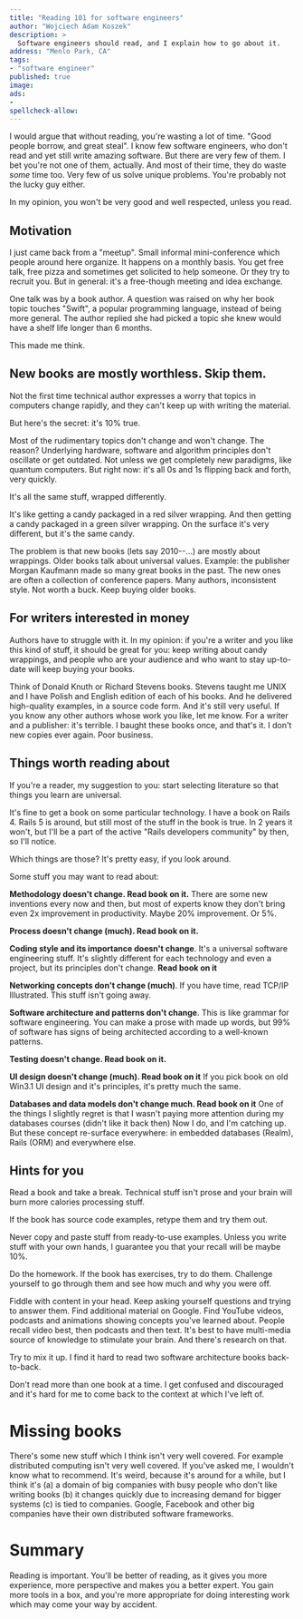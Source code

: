 ```yaml
---
title: "Reading 101 for software engineers"
author: "Wojciech Adam Koszek"
description: >
  Software engineers should read, and I explain how to go about it.
address: "Menlo Park, CA"
tags:
- "software engineer"
published: true
image: 
ads:
-
spellcheck-allow:
---
```


I would argue that without reading, you're wasting a lot of time.
"Good people borrow, and great steal". I know few software engineers, who
don't read and yet still write amazing software. But there are very few of them.
I bet you're not one of them, actually.
And most of their time, they do waste *some* time too.
Very few of us solve unique problems. You're probably not the lucky guy either.

In my opinion, you won't be very good and well respected, unless you read.

## Motivation

I just came back from a "meetup". Small informal mini-conference which
people around here organize. It happens on a monthly basis. You get free
talk, free pizza and sometimes get solicited to help someone. Or they try to
recruit you. But in general: it's a free-though meeting and idea exchange.

One talk was by a book author. A question was raised on why her book topic
touches "Swift", a popular programming language, instead of being more
general. The author replied she had picked a topic she knew would have a
shelf life longer than 6 months.

This made me think.

## New books are mostly worthless. Skip them.

Not the first time technical author expresses a worry that topics in
computers change rapidly, and they can't keep up with writing the material.

But here's the secret: it's 10% true.

Most of the rudimentary topics don't change and won't change. The reason?
Underlying hardware, software and algorithm principles don't oscillate or
get outdated. Not unless we get completely new paradigms, like quantum
computers. But right now: it's all 0s and 1s flipping back and forth, very
quickly.

It's all the same stuff, wrapped differently.

It's like getting a candy packaged in a red silver wrapping. And then
getting a candy packaged in a green silver wrapping. On the surface it's
very different, but it's the same candy.

The problem is that new books (lets say 2010--...) are mostly about
wrappings. Older books talk about universal values. Example: the publisher
Morgan Kaufmann made so many great books in the past. The new ones are often
a collection of conference papers. Many authors, inconsistent style. Not
worth a buck. Keep buying older books.

## For writers interested in money

Authors have to struggle with it. In my opinion: if you're a writer and you
like this kind of stuff, it should be great for you: keep writing about
candy wrappings, and people who are your audience and who want to stay
up-to-date will keep buying your books.

Think of Donald Knuth or Richard Stevens books. Stevens taught me UNIX
and I have Polish and English edition of each of his books. And he delivered
high-quality examples, in a source code form. And it's still very useful.
If you know any other authors whose work you like, let me know.
For a writer and a publisher: it's terrible. I baught these books once, and
that's it. I don't new copies ever again. Poor business.

## Things worth reading about

If you're a reader, my suggestion to you: start selecting literature so that
things you learn are universal.

It's fine to get a book on some particular technology. I have a book on
Rails 4. Rails 5 is around, but still most of the stuff in the book is true.
In 2 years it won't, but I'll be a part of the active "Rails developers
community" by then, so I'll notice.

Which things are those? It's pretty easy, if you look around.

Some stuff you may want to read about:

**Methodology doesn't change. Read book on it.** 
There are some new inventions
every now and then, but most of experts know they don't bring even 2x
improvement in productivity. Maybe 20% improvement. Or 5%.

**Process doesn't change (much). Read book on it.**

**Coding style and its importance doesn't change**. It's a universal software engineering
stuff. It's slightly different for each technology and even a project, but
its principles don't change. **Read book on it**

**Networking concepts don't change (much)**. If you have time, read TCP/IP
Illustrated. This stuff isn't going away.

**Software architecture and patterns don't change**. This is like grammar for software
engineering. You can make a prose with made up words, but 99% of software
has signs of being architected according to a well-known patterns.

**Testing doesn't change. Read book on it.**

**UI design doesn't change (much). Read book on it** If you pick book on old Win3.1 UI design and
it's principles, it's pretty much the same.

**Databases and data models don't change much. Read book on it** One of the
things I slightly regret is that I wasn't paying more attention during my
databases courses (didn't like it back then) Now I do, and I'm catching up.
But these concept re-surface everywhere: in embedded databases (Realm),
Rails (ORM) and everywhere else.

## Hints for you

Read a book and take a break. Technical stuff isn't prose and your brain
will burn more calories processing stuff.

If the book has source code examples, retype them and try them out.

Never copy and paste stuff from ready-to-use examples. Unless you write
stuff with your own hands, I guarantee you that your recall will be maybe
10%.

Do the homework. If the book has exercises, try to do them. Challenge
yourself to go through them and see how much and why you were off.

Fiddle with content in your head. Keep asking yourself questions and trying
to answer them. Find additional material on Google. Find YouTube videos,
podcasts and animations showing concepts you've learned about. People recall
video best, then podcasts and then text. It's best to have multi-media
source of knowledge to stimulate your brain. And there's research on that.

Try to mix it up. I find it hard to read two software architecture books
back-to-back.

Don't read more than one book at a time. I get confused and discouraged and
it's hard for me to come back to the context at which I've left of.

# Missing books

There's some new stuff which I think isn't very well covered. For example
distributed computing isn't very well covered. If you've asked me, I
wouldn't know what to recommend. It's weird, because it's around for a
while, but I think it's (a) a domain of big companies with busy people who
don't like writing books (b) it changes quickly due to increasing demand for
bigger systems (c) is tied to companies. Google, Facebook and other big
companies have their own distributed software frameworks.

# Summary

Reading is important. You'll be better of reading, as it gives you more
experience, more perspective and makes you a better expert. You gain more
tools in a box, and you're more appropriate for doing interesting work which
may come your way by accident.
